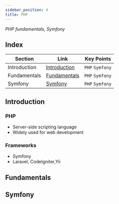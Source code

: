 ```yaml
---
sidebar_position: 4
title: PHP
---
```

*PHP fundamentals, Symfony*
## Index
| Section | Link | Key Points |
|---------|------|--------|
| Introduction | [Introduction](#introduction) |`PHP` `Symfony`|
| Fundamentals | [Fundamentals](#fundamentals) |`PHP` `Symfony`|
| Symfony | [Symfony](#symfony) |`PHP` `Symfony`|


## Introduction
### PHP
- Server-side scripting language
- Widely used for web development

### Frameworks
- Symfony
- Laravel, CodeIgniter,Yii

## Fundamentals

## Symfony
